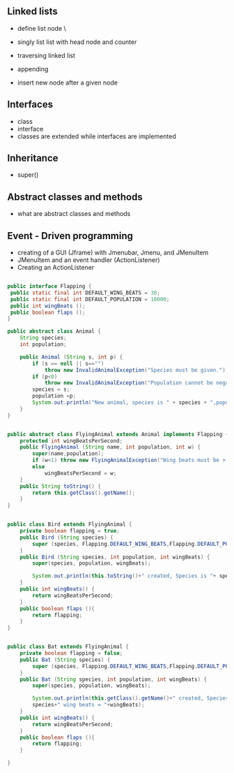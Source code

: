 ## Linked lists
- define list node \

- singly list list with head node and counter
- traversing linked list
- appending
- insert new node after a given node

## Interfaces
- class
- interface
- classes are extended while interfaces are implemented

## Inheritance
- super()

## Abstract classes and methods
- what are abstract classes and methods

## Event - Driven programming
- creating of a GUI (Jframe) with Jmenubar, Jmenu, and JMenuItem
- JMenuItem and an event handler (ActionListener)
- Creating an ActionListener


```java

public interface Flapping {
 public static final int DEFAULT_WING_BEATS = 30;
 public static final int DEFAULT_POPULATION = 10000;
 public int wingBeats ();
 public boolean flaps ();
}

public abstract class Animal {
    String species;
    int population;

    public Animal (String s, int p) {
        if (s == null || s=="")
            throw new InvalidAnimalException("Species must be given.");
        if (p<0)
            throw new InvalidAnimalException("Population cannot be negative");
        species = s;
        population =p; 
        System.out.println("New animal, species is " + species + ",population " + population);
    }
}


public abstract class FlyingAnimal extends Animal implements Flapping {
    protected int wingBeatsPerSecond;
    public FlyingAnimal (String name, int population, int w) {
        super(name,population);
        if (w<1) throw new FlyingAnimalException("Wing beats must be > 0");
        else
            wingBeatsPerSecond = w;
    }
    public String toString() {
        return this.getClass().getName();
    }
}


public class Bird extends FlyingAnimal {
    private boolean flapping = true;
    public Bird (String species) {
        super (species, Flapping.DEFAULT_WING_BEATS,Flapping.DEFAULT_POPULATION);
    }
    public Bird (String species, int population, int wingBeats) {
        super(species, population, wingBeats);

        System.out.println(this.toString()+" created, Species is "+ species+" wing beats = "+wingBeats);
    }
    public int wingBeats() {
        return wingBeatsPerSecond;
    }
    public boolean flaps (){
        return flapping;
    }
}


public class Bat extends FlyingAnimal {
    private boolean flapping = false;
    public Bat (String species) {
        super (species, Flapping.DEFAULT_WING_BEATS,Flapping.DEFAULT_POPULATION);
    }
    public Bat (String species, int population, int wingBeats) {
        super(species, population, wingBeats);

        System.out.println(this.getClass().getName()+" created, Species is "+
        species+" wing beats = "+wingBeats);
    }
    public int wingBeats() {
        return wingBeatsPerSecond;
    }
    public boolean flaps (){
        return flapping;
    }

}

```
